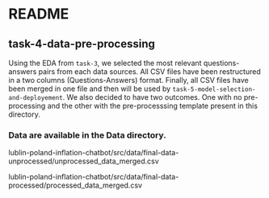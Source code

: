 # README

## task-4-data-pre-processing

Using the EDA from `task-3`, we selected the most relevant questions-answers pairs from each data sources. All CSV files have been restructured in a two columns (Questions-Answers) format. Finally, all CSV files have been merged in one file and then will be used by `task-5-model-selection-and-deployement`. We also decided to have two outcomes. One with no pre-processing and the other with the pre-processsing template present in this directory.

### Data are available in the Data directory. 

lublin-poland-inflation-chatbot/src/data/final-data-unprocessed/unprocessed_data_merged.csv

lublin-poland-inflation-chatbot/src/data/final-data-processed/processed_data_merged.csv

